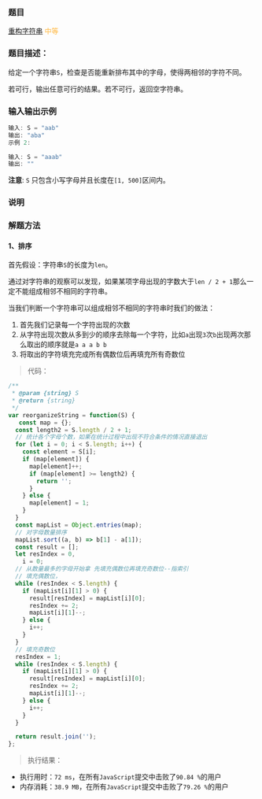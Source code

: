 ### 题目

[重构字符串](https://leetcode-cn.com/problems/reorganize-string/) <span style="color: #FFB73F">中等</span>

### 题目描述：
给定一个字符串`S`，检查是否能重新排布其中的字母，使得两相邻的字符不同。

若可行，输出任意可行的结果。若不可行，返回空字符串。

### 输入输出示例

```js
输入: S = "aab"
输出: "aba"
示例 2:
```

```js
输入: S = "aaab"
输出: ""
```
**注意**: `S` 只包含小写字母并且长度在`[1, 500]`区间内。

### 说明

### 解题方法

#### 1、排序

首先假设：字符串`S`的长度为`len`。

通过对字符串的观察可以发现，如果某项字母出现的字数大于`len / 2 + 1`那么一定不能组成相邻不相同的字符串。

当我们判断一个字符串可以组成相邻不相同的字符串时我们的做法：

1. 首先我们记录每一个字符出现的次数
2. 从字符出现次数从多到少的顺序去除每一个字符，比如`a`出现`3`次`b`出现两次那么取出的顺序就是`a a a b b`
3. 将取出的字符填充完成所有偶数位后再填充所有奇数位

> 代码：

```js
/**
 * @param {string} S
 * @return {string}
 */
var reorganizeString = function(S) {
   const map = {};
  const length2 = S.length / 2 + 1;
  // 统计各个字母个数，如果在统计过程中出现不符合条件的情况直接退出
  for (let i = 0; i < S.length; i++) {
    const element = S[i];
    if (map[element]) {
      map[element]++;
      if (map[element] >= length2) {
        return '';
      }
    } else {
      map[element] = 1;
    }
  }
  const mapList = Object.entries(map);
  // 对字母数量排序
  mapList.sort((a, b) => b[1] - a[1]);
  const result = [];
  let resIndex = 0,
    i = 0;
  // 从数量最多的字母开始拿 先填充偶数位再填充奇数位--指索引
  // 填充偶数位，
  while (resIndex < S.length) {
    if (mapList[i][1] > 0) {
      result[resIndex] = mapList[i][0];
      resIndex += 2;
      mapList[i][1]--;
    } else {
      i++;
    }
  }
  // 填充奇数位
  resIndex = 1;
  while (resIndex < S.length) {
    if (mapList[i][1] > 0) {
      result[resIndex] = mapList[i][0];
      resIndex += 2;
      mapList[i][1]--;
    } else {
      i++;
    }
  }

  return result.join('');
};

```

> 执行结果：

- 执行用时：`72 ms`，在所有`JavaScript`提交中击败了`90.84 %`的用户
- 内存消耗：`38.9 MB`，在所有`JavaScript`提交中击败了`79.26 %`的用户

